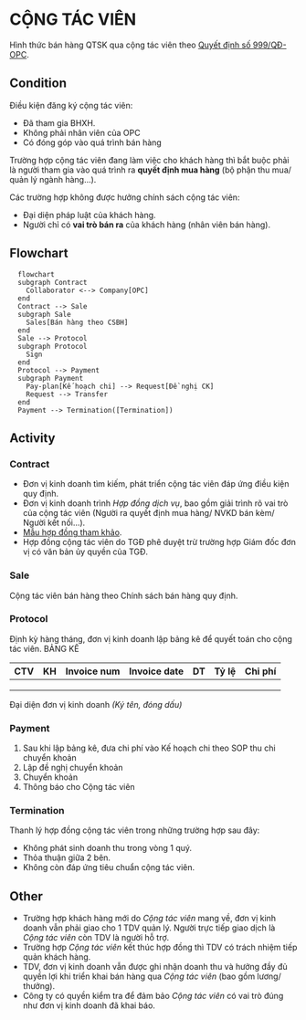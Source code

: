 # CỘNG TÁC VIÊN
Hình thức bán hàng QTSK qua cộng tác viên theo [Quyết định số 999/QĐ-OPC](https://drive.google.com/file/d/1B2Lk9HcNBfdtNgF211wBbAgIxdUX_llF/view?usp=drive_open).
## Condition
Điều kiện đăng ký cộng tác viên:

- Đã tham gia BHXH.
- Không phải nhân viên của OPC
- Có đóng góp vào quá trình bán hàng

Trường hợp cộng tác viên đang làm việc cho khách hàng thì bắt buộc phải là người tham gia vào quá trình ra **quyết định mua hàng** (bộ phận thu mua/ quản lý ngành hàng...).

Các trường hợp không được hưởng chính sách cộng tác viên:

- Đại diện pháp luật của khách hàng.
- Người chỉ có **vai trò bán ra** của khách hàng (nhân viên bán hàng).


## Flowchart

```mermaid
  flowchart
  subgraph Contract
    Collaborator <--> Company[OPC]
  end
  Contract --> Sale
  subgraph Sale
    Sales[Bán hàng theo CSBH]
  end
  Sale --> Protocol
  subgraph Protocol
    Sign
  end
  Protocol --> Payment
  subgraph Payment
    Pay-plan[Kế hoạch chi] --> Request[Đề nghị CK]
    Request --> Transfer
  end
  Payment --> Termination([Termination])
```

## Activity
### Contract
- Đơn vị kinh doanh tìm kiếm, phát triển cộng tác viên đáp ứng điều kiện quy định.
- Đơn vị kinh doanh trình *Hợp đồng dịch vụ*, bao gồm giải trình rõ vai trò của cộng tác viên (Người ra quyết định mua hàng/ NVKD bán kèm/ Người kết nối...).
- [Mẫu hợp đồng tham khảo](https://docs.google.com/document/d/19Ko6y9shQIcYm4b3cs8pNLEC4LuTuwAA1ZUuHFlt5Xc/edit?usp=sharing).
- Hợp đồng cộng tác viên do TGĐ phê duyệt trừ trường hợp Giám đốc đơn vị có văn bản ủy quyền của TGĐ.
### Sale
Cộng tác viên bán hàng theo Chính sách bán hàng quy định.
### Protocol
Định kỳ hàng tháng, đơn vị kinh doanh lập bảng kê để quyết toán cho cộng tác viên.
BẢNG KÊ

| CTV| KH | Invoice num | Invoice date | DT | Tỷ lệ | Chi phí |
| --- | --- | --- | --- | --- | --- | --- |
|   |   |   |   |   |   |   |
|   |   |   |   |   |   |   |
|   |   |   |   |   |   |   |

Đại diện đơn vị kinh doanh
*(Ký tên, đóng dấu)*
### Payment

1. Sau khi lập bảng kê, đưa chi phí vào Kế hoạch chi theo SOP thu chi chuyển khoản
2. Lập đề nghị chuyển khoản
3. Chuyển khoản
4. Thông báo cho Cộng tác viên

### Termination
Thanh lý hợp đồng cộng tác viên trong những trường hợp sau đây:
 
 - Không phát sinh doanh thu trong vòng 1 quý.
 - Thỏa thuận giữa 2 bên.
 - Không còn đáp ứng tiêu chuẩn cộng tác viên.

## Other
- Trường hợp khách hàng mới do *Cộng tác viên* mang về, đơn vị kinh doanh vẫn phải giao cho 1 TDV quản lý. Người trực tiếp giao dịch là *Cộng tác viên* còn TDV là người hỗ trợ.
- Trường hợp *Cộng tác viên* kết thúc hợp đồng thì TDV có trách nhiệm tiếp quản khách hàng.
- TDV, đơn vị kinh doanh vẫn được ghi nhận doanh thu và hưởng đầy đủ quyền lợi khi triển khai bán hàng qua *Cộng tác viên* (bao gồm lương/ thưởng).
- Công ty có quyền kiểm tra để đảm bảo *Cộng tác viên* có vai trò đúng như đơn vị kinh doanh đã khai báo.





